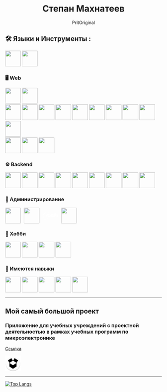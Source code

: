 <!-- <img height="50" width="50" src="https://i.giphy.com/media/v1.Y2lkPTc5MGI3NjExcHpiMDMwZ2c1eXQ2M240cjU3YW5vZmhkNDgzdTB0NmNyMzRscXZoYiZlcD12MV9pbnRlcm5hbF9naWZfYnlfaWQmY3Q9Zw/MdA16VIoXKKxNE8Stk/giphy.gif" width="100px"/> -->

<div>
    <h1 align="center">Степан Махнатеев</h1>
    <p align="center">PritOriginal</p>
</div>

## :hammer_and_wrench: Языки и Инструменты :
<div>
    <img height="50" width="50" src="https://cdn.jsdelivr.net/gh/devicons/devicon@latest/icons/git/git-original.svg" />
    <img height="50" width="50" src="https://cdn.jsdelivr.net/gh/devicons/devicon@latest/icons/githubactions/githubactions-original.svg" />
</div>

### :desktop_computer: Web
<div>
    <img height="50" width="50" height="50" width="50" src="https://cdn.jsdelivr.net/gh/devicons/devicon@latest/icons/typescript/typescript-original.svg" />
    <img height="50" width="50" src="https://cdn.jsdelivr.net/gh/devicons/devicon@latest/icons/javascript/javascript-original.svg" />
</div>
<div>
    <img height="50" width="50" height="50" width="50" src="https://cdn.jsdelivr.net/gh/devicons/devicon@latest/icons/nodejs/nodejs-original-wordmark.svg" />
    <img height="50" width="50" height="50" width="50" src="https://cdn.jsdelivr.net/gh/devicons/devicon@latest/icons/npm/npm-original-wordmark.svg" />
    <img height="50" width="50" height="50" width="50" src="https://cdn.jsdelivr.net/gh/devicons/devicon@latest/icons/react/react-original.svg" />  
    <img height="50" width="50" height="50" width="50" src="https://cdn.jsdelivr.net/gh/devicons/devicon@latest/icons/redux/redux-original.svg" />
    <img height="50" width="50" height="50" width="50" src="https://cdn.jsdelivr.net/gh/devicons/devicon@latest/icons/eslint/eslint-original.svg" />
    <!-- <img height="50" width="50" height="50" width="50" src="https://cdn.jsdelivr.net/gh/devicons/devicon@latest/icons/eslint/eslint-original-wordmark.svg" /> -->
    <img height="50" width="50" height="50" width="50" class="white-back" src="https://cdn.jsdelivr.net/gh/devicons/devicon@latest/icons/reactrouter/reactrouter-original.svg" />  
    <img height="50" width="50" height="50" width="50" src="https://cdn.jsdelivr.net/gh/devicons/devicon@latest/icons/vitejs/vitejs-original.svg" />
    <img height="50" width="50" height="50" width="50" src="https://cdn.jsdelivr.net/gh/devicons/devicon@latest/icons/sass/sass-original.svg" />
    <img height="50" width="50" height="50" width="50" src="https://cdn.jsdelivr.net/gh/devicons/devicon@latest/icons/css3/css3-original.svg" />
    <img height="50" width="50" height="50" width="50" src="https://cdn.jsdelivr.net/gh/devicons/devicon@latest/icons/html5/html5-original.svg" />
</div>
<div>
    <img height="50" width="50" height="50" width="50" src="https://cdn.jsdelivr.net/gh/devicons/devicon@latest/icons/gulp/gulp-plain.svg" />
    <img height="50" width="50" height="50" width="50" class="white-back" src="https://cdn.jsdelivr.net/gh/devicons/devicon@latest/icons/handlebars/handlebars-original.svg" />    
    <img height="50" width="50" height="50" width="50" src="https://cdn.jsdelivr.net/gh/devicons/devicon@latest/icons/jquery/jquery-plain-wordmark.svg" />
</div>

### :gear: Backend
<div>
    <img height="50" width="50" height="50" width="50" src="https://cdn.jsdelivr.net/gh/devicons/devicon@latest/icons/php/php-original.svg" />
    <img height="50" width="50" height="50" width="50" src="https://cdn.jsdelivr.net/gh/devicons/devicon@latest/icons/composer/composer-original.svg" />
    <img height="50" width="50" src="https://cdn.jsdelivr.net/gh/devicons/devicon@latest/icons/azuresqldatabase/azuresqldatabase-original.svg" />
    <img height="50" width="50" src="https://cdn.jsdelivr.net/gh/devicons/devicon@latest/icons/mysql/mysql-original.svg" />
    <img height="50" width="50" src="https://cdn.jsdelivr.net/gh/devicons/devicon@latest/icons/mysql/mysql-original-wordmark.svg" />
    <img height="50" width="50" src="https://cdn.jsdelivr.net/gh/devicons/devicon@latest/icons/sqlite/sqlite-original.svg" />
    <!-- <img height="50" width="50" src="https://cdn.jsdelivr.net/gh/devicons/devicon@latest/icons/amazonwebservices/
    amazonwebservices-original-wordmark.svg" /> -->
    <img height="50" width="50" src="https://cdn.jsdelivr.net/gh/devicons/devicon@latest/icons/amazonwebservices/amazonwebservices-plain-wordmark.svg" />
    <img height="50" width="50" src="https://cdn.jsdelivr.net/gh/devicons/devicon@latest/icons/githubactions/githubactions-original.svg" />
    <!-- <img height="50" width="50" src="https://cdn.jsdelivr.net/gh/devicons/devicon@latest/icons/json/json-original.svg" /> -->
    <!-- <img height="50" width="50" src="https://cdn.jsdelivr.net/gh/devicons/devicon@latest/icons/powershell/powershell-original.svg" /> -->
    <img height="50" width="50" src="https://cdn.jsdelivr.net/gh/devicons/devicon@latest/icons/filezilla/filezilla-original.svg" />
    <!-- <img height="50" width="50" src="https://cdn.jsdelivr.net/gh/devicons/devicon@latest/icons/visualstudio/visualstudio-original.svg" />
    <img height="50" width="50" src="https://cdn.jsdelivr.net/gh/devicons/devicon@latest/icons/vscode/vscode-original.svg" /> -->
</div>

### :abacus: Администрирование
<div style="display: flex;gap: 10px;margin-bottom: 10px;">
    <img height="50" width="50" src="https://cdn.jsdelivr.net/gh/devicons/devicon@latest/icons/apache/apache-original.svg" />
    <img height="50" width="50" src="https://cdn.jsdelivr.net/gh/devicons/devicon@latest/icons/nginx/nginx-original.svg" />
    <svg viewBox="0 0 128 128" height="50" width="50">
        <path d="M99.438 45.906c-1.593 7.332-6.957 31.736-6.957 31.736h10.766c.645-3.008 1.146-5.777 1.88-8.835 1.297-5.42 2.752-7.566 6.6-7.566 1.697 0 3.453.577 3.453 2.895 0 1.054-2.42 11.405-2.845 13.507h10.714s3.322-16.116 3.35-16.3c.112-.542.355-2.133.355-2.133 0-3.85-5.01-5.665-7.617-5.74-1.886-.053-.465-.032-2.387 0-3.085.053-7.185 1.767-8.987 3.606l-.203.152.102-.254 2.437-10.866a.344.344 0 00-.103-.203h-10.56zm-50.98 7.26c-1.056-.016-2.795-.015-5.586.052-5.58.133-13.913 1.852-13.913 9.85 0 4.524 4.2 4.918 7.92 5.282 2.91.287 5.792.627 8.632.914.818.076 1.625.26 1.625 1.168 0 1.54-1.27 2.027-3.047 2.183-1.776.157-2.183 0-2.183 0-1.12 0-3.036-.677-2.793-2.285H26.47v1.88c.005 6.05 9.77 6.073 11.578 6.295h3.148l4.824-.152c6.44-.425 13.41-2.355 13.71-10.054.208-5.312-6.58-5.16-9.546-5.485h-.812c-.152 0-4.763-.468-7.058-.71-.35-.04-1.93-.273-1.93-1.22 0-1.88 3.457-1.828 4.215-1.828 1.218 0 3.854-.052 3.757 2.03H60.29c.024-.443.203-.842.203-1.32 0-5.354-6.87-6.37-10.612-6.55 0 0-.366-.033-1.422-.05zm32.09 0c-.472-.017-1.118-.004-3.91.052-5.59.112-13.963 1.902-13.963 9.902 0 4.523 4.202 4.917 7.92 5.28 2.91.288 5.792.628 8.633.915.818.076 1.625.26 1.625 1.168 0 1.54-1.584 2.09-3.047 2.183-1.464.093-2.183 0-2.183 0-1.122 0-3.036-.627-2.793-2.234H60.187v1.88c-.01 5.72 9.73 6.095 11.577 6.194l3.148.102 4.824-.152c6.44-.423 13.385-2.357 13.71-10.054.214-5.076-6.34-5.007-9.445-5.433l-.913-.103c-.152 0-4.763-.418-7.058-.66-.35-.038-1.88-.323-1.88-1.27 0-1.878 3.407-1.827 4.164-1.827 1.22 0 3.855-.052 3.758 2.03h11.933c.024-.443.203-.842.203-1.32 0-5.355-6.904-6.39-10.612-6.498-2.27-.07-2.574-.137-3.047-.155zm-60.771-7.92c0-1.958-1.387-3.453-3.453-3.453-1.938 0-3.504 1.495-3.504 3.453 0 1.835 1.49 3.504 3.453 3.504 1.856 0 3.504-1.462 3.504-3.504zm9.496-8.176c0-1.49-.975-3.4-3.047-3.4-1.885 0-2.844 1.655-2.844 3.147 0 1.443 1.02 3.554 3.047 3.554 1.884 0 2.843-1.856 2.843-3.3zm-8.486 55.297c-1.728 0-4.008 2.258-4.008 3.96 0 .866.404 1.32 1.346 1.32 1.232 0 2.847-1.043 3.613-2.59.15-.303.26-.816.26-.913v-.863c0-.72-.707-.913-1.213-.913zm-7.357-4.214c-1.91 0-4.57 1.992-4.57 4.215 0 1.1.684 1.625 1.676 1.625 1.836 0 4.722-1.925 4.722-4.265 0-1.154-.807-1.575-1.828-1.575zM8.15 60.885c1.805 0 4.315-1.247 4.315-3.808 0-1.934-1.594-3.148-3.35-3.148-1.91 0-4.368 1.325-4.368 3.807 0 1.91 1.543 3.148 3.402 3.148zm2.183 20.87c0-1.492-1.104-2.082-2.336-2.082-1.8 0-4.925 1.73-4.925 4.215 0 1.402.955 2.03 2.285 2.03 1.703 0 4.976-1.543 4.976-4.163zM9.114 70.177c0-1.777-1.45-2.59-2.996-2.59-.098 0-.17-.03-.56 0-2.232.187-4.315 2.11-4.315 4.062 0 1.825 1.66 2.59 3.097 2.59 1.86 0 4.774-1.427 4.774-4.063zm19.753 22.85c-1.62 0-3.504 2.164-3.504 3.656 0 .22.004.65.406.914.42.276 1.172.3 2.08-.305 1.22-.813 2.032-2.252 2.032-3.2 0-.52-.333-1.065-1.015-1.065zM51.87 34.836c-1.36 0-1.83 2.11-1.83 2.793 0 .676.235 2.182 1.423 2.182 1.394 0 1.828-2.11 1.828-2.793 0-.574-.307-2.183-1.42-2.184zm4.416 5.586c-1.256 0-1.726 2.063-1.726 2.69 0 .526.2 1.778 1.168 1.778 1.222 0 1.676-2.012 1.676-2.64 0-.417-.185-1.828-1.118-1.828zm-11.069-9.394c-1.58 0-2.082 1.977-2.082 2.894 0 .604.372 2.756 1.88 2.742 1.506-.015 2.08-1.973 2.08-2.945 0-.756-.362-2.692-1.878-2.692zm-2.133 55.754c-1.433 0-2.437 2.19-2.437 3.047 0 .447.114.913.762.913 1.417 0 2.436-2.153 2.436-3.047 0-.418-.153-.914-.762-.914zm-6.702-56.566c-1.727 0-2.387 2.05-2.387 3.148 0 1.153.85 3.148 2.54 3.148 1.712 0 2.366-2.047 2.335-3.097-.04-1.344-.604-3.2-2.488-3.2zm0 60.679c-1.57 0-2.894 2.25-2.894 3.402 0 .58.264.914.863.914 1.42 0 2.895-2.17 2.895-3.3 0-.496-.102-1.015-.863-1.015z" fill="white"></path>
    </svg>
    <img height="50" width="50" src="https://cdn.jsdelivr.net/gh/devicons/devicon@latest/icons/linux/linux-original.svg" />
    <!-- <img height="50" width="50" src="https://cdn.jsdelivr.net/gh/devicons/devicon@latest/icons/ubuntu/ubuntu-original.svg" /> -->
</div>

### :pushpin: Хобби
<div>
    <img height="50" width="50" src="https://cdn.jsdelivr.net/gh/devicons/devicon@latest/icons/arduino/arduino-original-wordmark.svg" />
    <img height="50" width="50" src="https://cdn.jsdelivr.net/gh/devicons/devicon@latest/icons/unity/unity-original.svg" />
    <img height="50" width="50" src="https://cdn.jsdelivr.net/gh/devicons/devicon@latest/icons/android/android-original.svg" />
    <img height="50" width="50" src="https://cdn.jsdelivr.net/gh/devicons/devicon@latest/icons/androidstudio/androidstudio-original.svg" />
</div>

### :pushpin: Имеются навыки
<div>
    <img height="50" width="50" src="https://cdn.jsdelivr.net/gh/devicons/devicon@latest/icons/java/java-original.svg" />
    <img height="50" width="50" src="https://cdn.jsdelivr.net/gh/devicons/devicon@latest/icons/c/c-original.svg" />
    <img height="50" width="50" src="https://cdn.jsdelivr.net/gh/devicons/devicon@latest/icons/cplusplus/cplusplus-original.svg" />
    <img height="50" width="50" src="https://cdn.jsdelivr.net/gh/devicons/devicon@latest/icons/csharp/csharp-original.svg" />
    <img height="50" width="50" src="https://cdn.jsdelivr.net/gh/devicons/devicon@latest/icons/python/python-original.svg" />
</div>

---
## Мой самый большой проект
### Приложение для учебных учреждений с проектной деятельностью в рамках учебных программ по микроэлектронике
<a href="https://github.com/PritOriginal/Projects"> Ссылка </a>
<div>
<img height="50" width="50" src="https://github.com/PritOriginal/Projects/blob/master/app/src/main/res/mipmap-xxxhdpi/ic_launcher_round.png"/>
</div>

---
[![Top Langs](https://github-readme-stats-mauve-delta-13.vercel.app/api/top-langs/?username=PritOriginal&theme=dark&layout=compact&size_weight=0.5&count_weight=0.5&exclude_repo=github-readme-stats)](https://github.com/anuraghazra/github-readme-stats)

